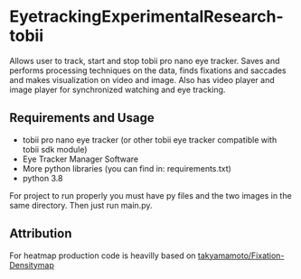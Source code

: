 # EyetrackingExperimentalResearch-tobii
Allows user to track, start and stop tobii pro nano eye tracker. Saves and performs processing techniques on the data, 
finds fixations and saccades and makes visualization on video and image. Also has video player and image player for 
synchronized watching and eye tracking.

## Requirements and Usage
- tobii pro nano eye tracker (or other tobii eye tracker compatible with tobii sdk module)
- Eye Tracker Manager Software
- More python libraries (you can find in: requirements.txt)
- python 3.8

For project to run properly you must have py files and the two images in the same directory. Then just run main.py.
 
 ## Attribution
For heatmap production code is heavilly based on [takyamamoto/Fixation-Densitymap](https://github.com/takyamamoto/Fixation-Densitymap)
